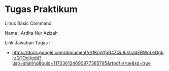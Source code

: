 # Tugas Praktikum 
Linux Basic Command

Nama : Ardha Nur Azizah

Link Jawaban Tugas : 
* https://docs.google.com/document/d/1KmVfgB4ZQu9J3rJdEBWnLeGgbrzQTOdj/edit?usp=sharing&ouid=117036124690977385795&rtpof=true&sd=true